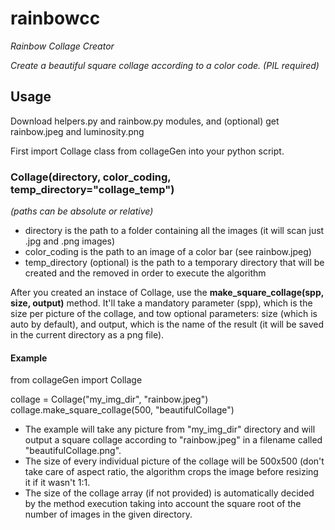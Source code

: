 # rainbowcc
_Rainbow Collage Creator_

_Create a beautiful square collage according to a color code._
_(PIL required)_

## Usage
Download helpers.py and rainbow.py modules, and (optional) get rainbow.jpeg and luminosity.png

First import Collage class from collageGen into your python script.

### Collage(directory, color_coding, temp_directory="collage_temp")
_(paths can be absolute or relative)_

+ directory is the path to a folder containing all the images (it will scan just .jpg and .png images)
+ color_coding is the path to an image of a color bar (see rainbow.jpeg)
+ temp_directory (optional) is the path to a temporary directory that will be created and the removed in order to execute the algorithm


After you created an instace of Collage, use the <strong>make_square_collage(spp, size, output)</strong> method.
It'll take a mandatory parameter (spp), which is the size per picture of the collage, and tow optional parameters: size (which is auto by default), and output, which is the name of the result (it will be saved in the current directory as a png file).

#### Example

  from collageGen import Collage

  collage = Collage("my_img_dir", "rainbow.jpeg")
  collage.make_square_collage(500, "beautifulCollage")

+ The example will take any picture from "my_img_dir" directory and will output a square collage according to "rainbow.jpeg" in a filename called "beautifulCollage.png".
+ The size of every individual picture of the collage will be 500x500 (don't take care of aspect ratio, the algorithm crops the image before resizing it if it wasn't 1:1.
+ The size of the collage array (if not provided) is automatically decided by the method execution taking into account the square root of the number of images in the given directory.
